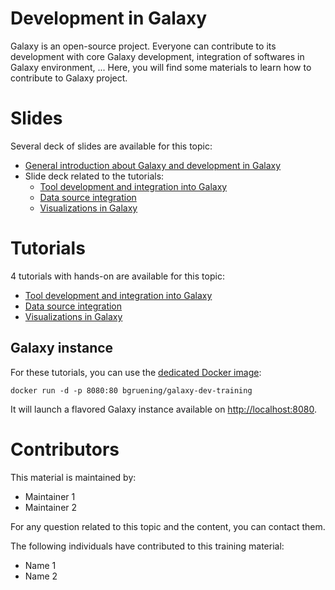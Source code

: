 Development in Galaxy
=====================

Galaxy is an open-source project. Everyone can contribute to its development with core Galaxy development, integration of softwares in Galaxy environment, ...
Here, you will find some materials to learn how to contribute to Galaxy project.


# Slides

Several deck of slides are available for this topic:

- [General introduction about Galaxy and development in Galaxy](http://bgruening.github.io/training-material/Dev-Corner/slides/)
- Slide deck related to the tutorials:
    - [Tool development and integration into Galaxy](http://bgruening.github.io/training-material/Dev-Corner/slides/tool_integration.html)
    - [Data source integration](http://bgruening.github.io/training-material/Dev-Corner/slides/data_source_integration.html)
    - [Visualizations in Galaxy](http://bgruening.github.io/training-material/Dev-Corner/slides/visualizations.html)

# Tutorials

4 tutorials with hands-on are available for this topic:

- [Tool development and integration into Galaxy](tutorials/tool_integration.md)
- [Data source integration](tutorials/data_source_integration.md)
- [Visualizations in Galaxy](tutorials/visualizations.md)

## Galaxy instance

For these tutorials, you can use the [dedicated Docker image](docker/README.md):

```
docker run -d -p 8080:80 bgruening/galaxy-dev-training
```

It will launch a flavored Galaxy instance available on
[http://localhost:8080](http://localhost:8080).

# Contributors

This material is maintained by:

- Maintainer 1
- Maintainer 2

For any question related to this topic and the content, you can contact them.

The following individuals have contributed to this training material:

- Name 1
- Name 2
